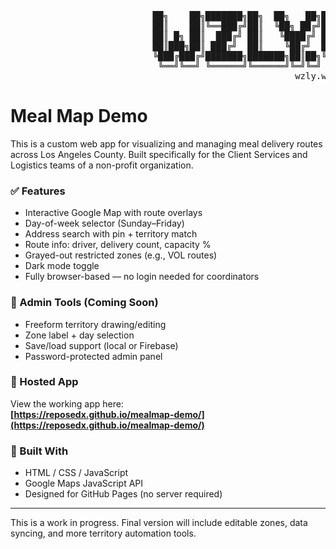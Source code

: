 <p align="center">

<pre>
                           ██╗    ██╗███████╗██╗  ██╗   ██╗██╗    ██╗██████╗ ██╗  ██╗███████╗
                           ██║    ██║╚══███╔╝██║  ╚██╗ ██╔╝██║    ██║██╔══██╗██║ ██╔╝██╔════╝
                           ██║ █╗ ██║  ███╔╝ ██║   ╚████╔╝ ██║ █╗ ██║██████╔╝█████╔╝ ███████╗
                           ██║███╗██║ ███╔╝  ██║    ╚██╔╝  ██║███╗██║██╔══██╗██╔═██╗ ╚════██║
                           ╚███╔███╔╝███████╗███████╗██║██╗╚███╔███╔╝██║  ██║██║  ██╗███████║
                            ╚══╝╚══╝ ╚══════╝╚══════╝╚═╝╚═╝ ╚══╝╚══╝ ╚═╝  ╚═╝╚═╝  ╚═╝╚══════╝
                                                      wzly.wrks
</pre>

</p>

# Meal Map Demo

This is a custom web app for visualizing and managing meal delivery routes across Los Angeles County. Built specifically for the Client Services and Logistics teams of a non-profit organization.

### ✅ Features
- Interactive Google Map with route overlays
- Day-of-week selector (Sunday–Friday)
- Address search with pin + territory match
- Route info: driver, delivery count, capacity %
- Grayed-out restricted zones (e.g., VOL routes)
- Dark mode toggle
- Fully browser-based — no login needed for coordinators

### 🔐 Admin Tools (Coming Soon)
- Freeform territory drawing/editing
- Zone label + day selection
- Save/load support (local or Firebase)
- Password-protected admin panel

### 🚀 Hosted App
View the working app here:  
**[https://reposedx.github.io/mealmap-demo/](https://reposedx.github.io/mealmap-demo/)**

### 🔧 Built With
- HTML / CSS / JavaScript
- Google Maps JavaScript API
- Designed for GitHub Pages (no server required)

---

This is a work in progress. Final version will include editable zones, data syncing, and more territory automation tools.
